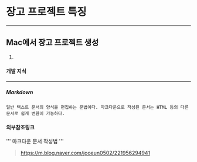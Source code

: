 # 장고 프로젝트 특징
-----------
## Mac에서 장고 프로젝트 생성
1. 






#### 개발 지식
-------------
##### Markdown
    일반 텍스트 문서의 양식을 편집하는 문법이다. 마크다운으로 작성된 문서는 HTML 등의 다른 문서로 쉽게 변환이 가능하다.


#### 외부참조링크
'''
마크다운 문서 작성법
'''

> https://m.blog.naver.com/jooeun0502/221956294941
